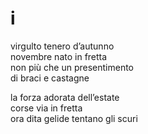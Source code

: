 # i

virgulto tenero d’autunno  
novembre nato in fretta  
non più che un presentimento  
di braci e castagne

la forza adorata dell’estate  
corse via in fretta  
ora dita gelide tentano gli scuri
